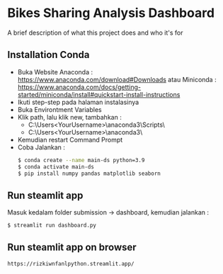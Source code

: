 
# Bikes Sharing Analysis Dashboard

A brief description of what this project does and who it's for

## Installation Conda
- Buka Website Anaconda : https://www.anaconda.com/download#Downloads atau Miniconda : https://www.anaconda.com/docs/getting-started/miniconda/install#quickstart-install-instructions
- Ikuti step-step pada halaman instalasinya
- Buka Environtment Variables
- Klik path, lalu klik new, tambahkan :
  - C:\Users\<YourUsername>\anaconda3\Scripts\
  - C:\Users\<YourUsername>\anaconda3\
- Kemudian restart Command Prompt
- Coba Jalankan  : 
  ```bash
  $ conda create --name main-ds python=3.9
  $ conda activate main-ds
  $ pip install numpy pandas matplotlib seaborn
  ```

## Run steamlit app
Masuk kedalam folder submission -> dashboard, kemudian jalankan : 
  ```bash
  $ streamlit run dashboard.py
  ```

## Run steamlit app on browser
  ```bash
  https://rizkiwnfanlpython.streamlit.app/
  ```
    